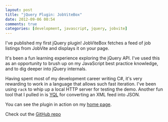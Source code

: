 ```yaml
---
layout: post
title: "jQuery Plugin: JobViteBox"
date: 2012-09-06 00:54
comments: true
categories: [development, javascript, jquery, jobvite]
---
```


I've published my first jQuery plugin! JobViteBox fetches a feed of job listings from JobVite and displays it on your page.<!--more-->

It's been a fun learning experience exploring the jQuery API. I've used this as an opportunity to brush up on my JavaScript best practice
knowledge, and to dig deeper into jQuery internals.

Having spent most of my development career writing C#, it's very rewarding to work in a language that allows such fast iteration. I've
been using `rack` to whip up a local HTTP server for testing the demo. Another fun tool that I pulled in is [YQL](http://developer.yahoo.com/YQL/)
for converting an XML feed into JSON.

You can see the plugin in action on my [home page](http://ajryan.github.com).

Check out the [GitHub repo](http://ajryan.github.com/JobviteBox)